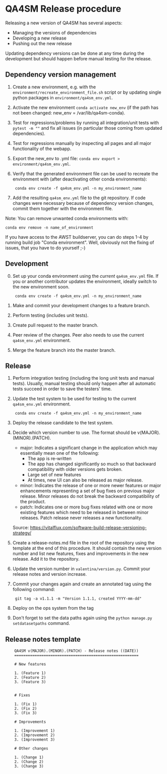 # QA4SM Release procedure

Releasing a new version of QA4SM has several aspects:

- Managing the versions of dependencies
- Developing a new release
- Pushing out the new release

Updating dependency versions can be done at any time during the development but should happen before manual testing for the release.

## Dependency version management

1. Create a new environment, e.g. with the `environment/recreate_environment_file.sh` script or by updating single python packages in `environment/qa4sm_env.yml`.
2. Activate the new environment `conda activate new_env` (if the path has not been changed: new_env = /var/lib/qa4sm-conda).
3. Test for regressions/problems by running all integration/unit tests with `pytest -m ""` and fix all issues (in particular those coming from updated dependencies).
4. Test for regressions manually by inspecting all pages and all major functionality of the webapp.
5. Export the new_env to .yml file: `conda env export > environment/qa4sm_env.yml`.
6. Verify that the generated environment file can be used to recreate the environment with (after deactivating other conda environments):

        conda env create -f qa4sm_env.yml -n my_environment_name

7. Add the resulting `qa4sm_env.yml` file to the git repository. If code changes were necessary because of dependency version changes, commit them together with the environment file.

Note: You can remove unwanted conda environments with:

    conda env remove -n name_of_environment

If you have access to the AWST buildserver, you can do steps 1-4 by running build job "Conda environment". Well, obviously not the fixing of issues, that you have to do yourself ;-)

## Development

0. Set up your conda environment using the *current* `qa4sm_env.yml` file. If you or another contributor updates the environment, ideally switch to the new environment soon.

        conda env create -f qa4sm_env.yml -n my_environment_name

1. Make and commit your development changes to a feature branch.
2. Perform testing (includes unit tests).
3. Create pull request to the master branch.
4. Peer review of the changes. Peer also needs to use the current `qa4sm_env.yml` environment.
5. Merge the feature branch into the master branch.

## Release

1. Perform integration testing (including the long unit tests and manual tests). Usually, manual testing should only happen after all automatic tests succeed in order to save the testers' time.
2. Update the test system to be used for testing to the current `qa4sm_env.yml` environment.

        conda env create -f qa4sm_env.yml -n my_environment_name

3. Deploy the release candidate to the test system.

4. Decide which version number to use. The format should be v(MAJOR).(MINOR).(PATCH).
    * major: Indicates a significant change in the application which may essentially mean one of the following:
        * The app is re-written
        * The app has changed significantly so much so that backward compatibility with older versions gets broken.
        * Large set of new features
        * At times, new UI can also be released as major release.
    * minor: Indicates the release of one or more newer features or major enhancements representing a set of bug fixes on previous major release. Minor releases do not break the backward compatibility of the product.
    * patch: Indicates one or more bug fixes related with one or more existing features which need to be released in between minor releases. Patch release never releases a new functionality.

    Source: <https://vitalflux.com/software-build-release-versioning-strategy/>

5. Create a release-notes.md file in the root of the repository using the template at the end of this procedure. It should contain the new version number and list new features, fixes and improvements in the new release. Add it to the repository.

6. Update the version number in `valentina/version.py`. Commit your release notes and version increase.

7. Commit your changes again and create an annotated tag using the following command:

        git tag -a v1.1.1 -m "Version 1.1.1, created YYYY-mm-dd"

8. Deploy on the ops system from the tag
9. Don't forget to set the data paths again using the `python manage.py setdatasetpaths` command.


## Release notes template

        QA4SM v(MAJOR).(MINOR).(PATCH) - Release notes ((DATE))
        =======================================================

        # New features

        1. (Feature 1)
        2. (Feature 2)
        3. (Feature 3)


        # Fixes

        1. (Fix 1)
        2. (Fix 2)
        3. (Fix 3)

        # Improvements

        1. (Improvement 1)
        2. (Improvement 2)
        3. (Improvement 3)

        # Other changes

        1. (Change 1)
        2. (Change 2)
        3. (Change 3)
